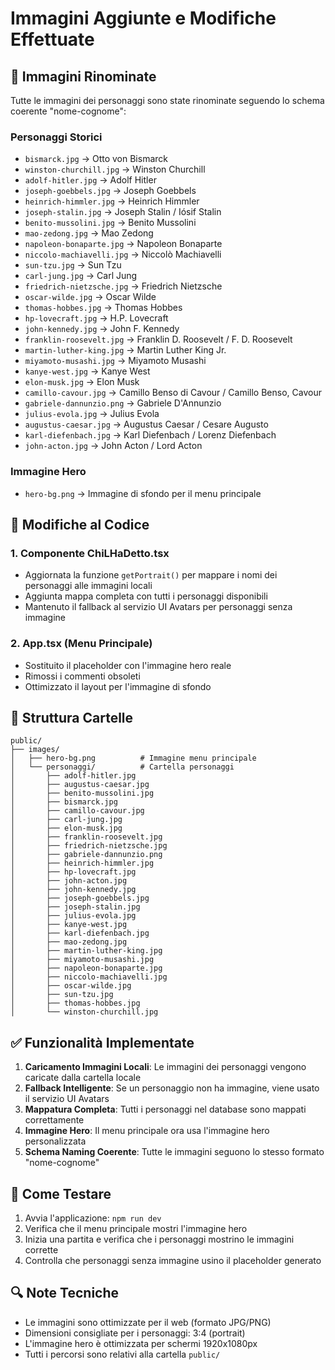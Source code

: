 # Immagini Aggiunte e Modifiche Effettuate

## 📁 Immagini Rinominate

Tutte le immagini dei personaggi sono state rinominate seguendo lo schema coerente "nome-cognome":

### Personaggi Storici
- `bismarck.jpg` → Otto von Bismarck
- `winston-churchill.jpg` → Winston Churchill  
- `adolf-hitler.jpg` → Adolf Hitler
- `joseph-goebbels.jpg` → Joseph Goebbels
- `heinrich-himmler.jpg` → Heinrich Himmler
- `joseph-stalin.jpg` → Joseph Stalin / Iósif Stalin
- `benito-mussolini.jpg` → Benito Mussolini
- `mao-zedong.jpg` → Mao Zedong
- `napoleon-bonaparte.jpg` → Napoleon Bonaparte
- `niccolo-machiavelli.jpg` → Niccolò Machiavelli
- `sun-tzu.jpg` → Sun Tzu
- `carl-jung.jpg` → Carl Jung
- `friedrich-nietzsche.jpg` → Friedrich Nietzsche
- `oscar-wilde.jpg` → Oscar Wilde
- `thomas-hobbes.jpg` → Thomas Hobbes
- `hp-lovecraft.jpg` → H.P. Lovecraft
- `john-kennedy.jpg` → John F. Kennedy
- `franklin-roosevelt.jpg` → Franklin D. Roosevelt / F. D. Roosevelt
- `martin-luther-king.jpg` → Martin Luther King Jr.
- `miyamoto-musashi.jpg` → Miyamoto Musashi
- `kanye-west.jpg` → Kanye West
- `elon-musk.jpg` → Elon Musk
- `camillo-cavour.jpg` → Camillo Benso di Cavour / Camillo Benso, Cavour
- `gabriele-dannunzio.png` → Gabriele D'Annunzio
- `julius-evola.jpg` → Julius Evola
- `augustus-caesar.jpg` → Augustus Caesar / Cesare Augusto
- `karl-diefenbach.jpg` → Karl Diefenbach / Lorenz Diefenbach
- `john-acton.jpg` → John Acton / Lord Acton

### Immagine Hero
- `hero-bg.png` → Immagine di sfondo per il menu principale

## 🔧 Modifiche al Codice

### 1. Componente ChiLHaDetto.tsx
- Aggiornata la funzione `getPortrait()` per mappare i nomi dei personaggi alle immagini locali
- Aggiunta mappa completa con tutti i personaggi disponibili
- Mantenuto il fallback al servizio UI Avatars per personaggi senza immagine

### 2. App.tsx (Menu Principale)
- Sostituito il placeholder con l'immagine hero reale
- Rimossi i commenti obsoleti
- Ottimizzato il layout per l'immagine di sfondo

## 📂 Struttura Cartelle

```
public/
├── images/
│   ├── hero-bg.png          # Immagine menu principale
│   └── personaggi/          # Cartella personaggi
│       ├── adolf-hitler.jpg
│       ├── augustus-caesar.jpg
│       ├── benito-mussolini.jpg
│       ├── bismarck.jpg
│       ├── camillo-cavour.jpg
│       ├── carl-jung.jpg
│       ├── elon-musk.jpg
│       ├── franklin-roosevelt.jpg
│       ├── friedrich-nietzsche.jpg
│       ├── gabriele-dannunzio.png
│       ├── heinrich-himmler.jpg
│       ├── hp-lovecraft.jpg
│       ├── john-acton.jpg
│       ├── john-kennedy.jpg
│       ├── joseph-goebbels.jpg
│       ├── joseph-stalin.jpg
│       ├── julius-evola.jpg
│       ├── kanye-west.jpg
│       ├── karl-diefenbach.jpg
│       ├── mao-zedong.jpg
│       ├── martin-luther-king.jpg
│       ├── miyamoto-musashi.jpg
│       ├── napoleon-bonaparte.jpg
│       ├── niccolo-machiavelli.jpg
│       ├── oscar-wilde.jpg
│       ├── sun-tzu.jpg
│       ├── thomas-hobbes.jpg
│       └── winston-churchill.jpg
```

## ✅ Funzionalità Implementate

1. **Caricamento Immagini Locali**: Le immagini dei personaggi vengono caricate dalla cartella locale
2. **Fallback Intelligente**: Se un personaggio non ha immagine, viene usato il servizio UI Avatars
3. **Mappatura Completa**: Tutti i personaggi nel database sono mappati correttamente
4. **Immagine Hero**: Il menu principale ora usa l'immagine hero personalizzata
5. **Schema Naming Coerente**: Tutte le immagini seguono lo stesso formato "nome-cognome"

## 🚀 Come Testare

1. Avvia l'applicazione: `npm run dev`
2. Verifica che il menu principale mostri l'immagine hero
3. Inizia una partita e verifica che i personaggi mostrino le immagini corrette
4. Controlla che personaggi senza immagine usino il placeholder generato

## 🔍 Note Tecniche

- Le immagini sono ottimizzate per il web (formato JPG/PNG)
- Dimensioni consigliate per i personaggi: 3:4 (portrait)
- L'immagine hero è ottimizzata per schermi 1920x1080px
- Tutti i percorsi sono relativi alla cartella `public/`
